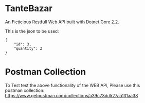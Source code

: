 # TanteBazar
An Ficticious Restfull Web API built with Dotnet Core 2.2.

This is the json to be used: 
```
{
	"id": 3,
	"quantity": 2
}
```

# Postman Collection
To Test test the above functionality of the WEB API, Please use this postman collection: https://www.getpostman.com/collections/a39c73dd527aa131aa38
